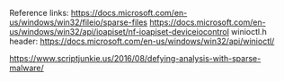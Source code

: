 

Reference links:
https://docs.microsoft.com/en-us/windows/win32/fileio/sparse-files
https://docs.microsoft.com/en-us/windows/win32/api/ioapiset/nf-ioapiset-deviceiocontrol
winioctl.h header:
https://docs.microsoft.com/en-us/windows/win32/api/winioctl/

https://www.scriptjunkie.us/2016/08/defying-analysis-with-sparse-malware/
